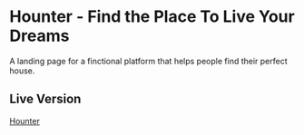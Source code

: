 # Hounter - Find the Place To Live Your Dreams

A landing page for a finctional platform that helps people find their perfect house. 

## Live Version

[Hounter](https://dannhariton.github.io/advanced-landing-page/)
